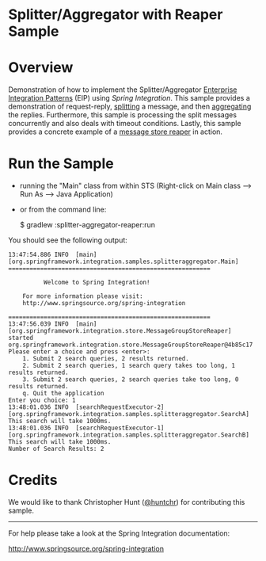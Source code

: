 Splitter/Aggregator with Reaper Sample
======================================

# Overview

Demonstration of how to implement the Splitter/Aggregator [Enterprise Integration Patterns][] (EIP) using *Spring Integration*. This sample provides a demonstration of request-reply, [splitting][] a message, and then [aggregating][] the replies. Furthermore, this sample is processing the split messages concurrently and also deals with timeout conditions. Lastly, this sample provides a concrete example of a [message store reaper][] in action.

# Run the Sample

* running the "Main" class from within STS (Right-click on Main class --> Run As --> Java Application)
* or from the command line:
    
    $ gradlew :splitter-aggregator-reaper:run

You should see the following output:

	13:47:54.886 INFO  [main][org.springframework.integration.samples.splitteraggregator.Main] 
	=========================================================
                                                         
	          Welcome to Spring Integration!                 
                                                         
	    For more information please visit:                   
	    http://www.springsource.org/spring-integration       
                                                         
	=========================================================
	13:47:56.039 INFO  [main][org.springframework.integration.store.MessageGroupStoreReaper] started org.springframework.integration.store.MessageGroupStoreReaper@4b85c17
	Please enter a choice and press <enter>: 
		1. Submit 2 search queries, 2 results returned.
		2. Submit 2 search queries, 1 search query takes too long, 1 results returned.
		3. Submit 2 search queries, 2 search queries take too long, 0 results returned.
		q. Quit the application
	Enter you choice: 1
	13:48:01.036 INFO  [searchRequestExecutor-2][org.springframework.integration.samples.splitteraggregator.SearchA] This search will take 1000ms.
	13:48:01.036 INFO  [searchRequestExecutor-1][org.springframework.integration.samples.splitteraggregator.SearchB] This search will take 1000ms.
	Number of Search Results: 2

# Credits

We would like to thank Christopher Hunt ([@huntchr](http://twitter.com/huntchr)) for contributing this sample.

--------------------------------------------------------------------------------

For help please take a look at the Spring Integration documentation:

http://www.springsource.org/spring-integration

[aggregating]: http://static.springsource.org/spring-integration/reference/html/messaging-routing-chapter.html#aggregator
[Enterprise Integration Patterns]: http://www.eaipatterns.com/
[message store reaper]: http://static.springsource.org/spring-integration/reference/html/messaging-routing-chapter.html#aggregator-config
[splitting]: http://static.springsource.org/spring-integration/reference/html/messaging-routing-chapter.html#splitter

